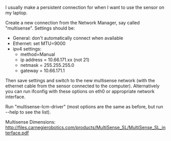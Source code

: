I usually make a persistent connection for when I want to use the sensor on my laptop.

Create a new connection from the Network Manager, say called "multisense". Settings should be:
* General: don't automatically connect when available
* Ethernet: set MTU=9000
* ipv4 settings:
  *    method=Manual
  *    ip address = 10.66.171.xx (not 21)
  *    netmask = 255.255.255.0
  *    gateway = 10.66.171.1

Then save settings and switch to the new multisense network (with the ethernet cable from the sensor connected to the computer). Alternatively you can run ifconfig with these options on eth0 or appropriate network interface.

Run "multisense-lcm-driver" (most options are the same as before, but run --help to see the list).

Multisense Dimensions: http://files.carnegierobotics.com/products/MultiSense_SL/MultiSense_SL_interface.pdf
